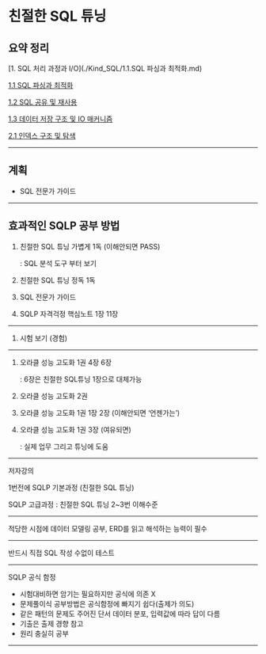 # 친절한 SQL 튜닝

## 요약 정리

[1. SQL 처리 과정과 I/O](./Kind_SQL/1.1.SQL 파싱과 최적화.md)

[1.1 SQL 파싱과 최적화](1%201%20SQL%20%E1%84%91%E1%85%A1%E1%84%89%E1%85%B5%E1%86%BC%E1%84%80%E1%85%AA%20%E1%84%8E%E1%85%AC%E1%84%8C%E1%85%A5%E1%86%A8%E1%84%92%E1%85%AA%20e533b517a54c4a41befa60de2411a52f.md)

[1.2 SQL 공유 및 재사용](1%202%20SQL%20%E1%84%80%E1%85%A9%E1%86%BC%E1%84%8B%E1%85%B2%20%E1%84%86%E1%85%B5%E1%86%BE%20%E1%84%8C%E1%85%A2%E1%84%89%E1%85%A1%E1%84%8B%E1%85%AD%E1%86%BC%2024367b985a16407aa6e6e98edf6f2881.md)

[1.3 데이터 저장 구조 및 IO 매커니즘](1%203%20%E1%84%83%E1%85%A6%E1%84%8B%E1%85%B5%E1%84%90%E1%85%A5%20%E1%84%8C%E1%85%A5%E1%84%8C%E1%85%A1%E1%86%BC%20%E1%84%80%E1%85%AE%E1%84%8C%E1%85%A9%20%E1%84%86%E1%85%B5%E1%86%BE%20IO%20%E1%84%86%E1%85%A2%E1%84%8F%E1%85%A5%E1%84%82%E1%85%B5%E1%84%8C%E1%85%B3%E1%86%B7%20f186f156f83e48a3af7c8482a267d14d.md)

[2.1 인덱스 구조 및 탐색](2%201%20%E1%84%8B%E1%85%B5%E1%86%AB%E1%84%83%E1%85%A6%E1%86%A8%E1%84%89%E1%85%B3%20%E1%84%80%E1%85%AE%E1%84%8C%E1%85%A9%20%E1%84%86%E1%85%B5%E1%86%BE%20%E1%84%90%E1%85%A1%E1%86%B7%E1%84%89%E1%85%A2%E1%86%A8%20fc5b134dbca9426496a7f78f88d06bf5.md)

---

## 계획

- SQL 전문가 가이드

---

## 효과적인 SQLP 공부 방법

1. 친절한 SQL 튜닝 가볍게 1독 (이해안되면 PASS)
    
    : SQL 분석 도구 부터 보기
    
2. 친절한 SQL 튜닝 정독 1독
3. SQL 전문가 가이드
4. SQLP 자격걱정 핵심노트 1장 11장

---

1. 시험 보기 (경험)

---

1. 오라클 성능 고도화 1권 4장 6장
    
    : 6장은 친절한 SQL튜닝 1장으로 대체가능
    
2. 오라클 성능 고도화 2권
3. 오라클 성능 고도화 1권 1장 2장 (이해안되면 ‘언젠가는’)
4. 오라클 성능 고도화 1권 3장 (여유되면)
    
    : 실제 업무 그리고 튜닝에 도움
    

---

저자강의

1번전에 SQLP 기본과정 (친절한 SQL 튜닝)

SQLP 고급과정 : 친절한 SQL 튜닝 2~3번 이해수준

---

적당한 시점에 데이터 모델링 공부, ERD를 읽고 해석하는 능력이 필수

---

반드시 직접 SQL 작성 수없이 테스트

---

SQLP 공식 함정

- 시험대비하면 암기는 필요하지만 공식에 의존 X
- 문제풀이식 공부방법은 공식함정에 빠지기 쉽다(출제가 의도)
- 같은 패턴의 문제도 주어진 단서 데이터 분포, 입력값에 따라 답이 다름
- 기출은 출제 경향 참고
- 원리 충실히 공부

---
